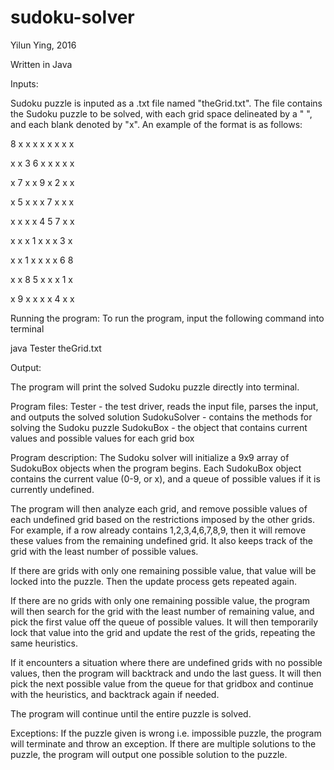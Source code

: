 # sudoku-solver

Yilun Ying, 2016

Written in Java

Inputs:

Sudoku puzzle is inputed as a .txt file named "theGrid.txt". The file contains the Sudoku puzzle to be solved, with each grid space delineated by a " ", and each blank denoted by "x". An example of the format is as follows:

8 x x x x x x x x

x x 3 6 x x x x x

x 7 x x 9 x 2 x x

x 5 x x x 7 x x x

x x x x 4 5 7 x x

x x x 1 x x x 3 x

x x 1 x x x x 6 8

x x 8 5 x x x 1 x

x 9 x x x x 4 x x


Running the program:
To run the program, input the following command into terminal

java Tester theGrid.txt

Output:

The program will print the solved Sudoku puzzle directly into terminal.

Program files:
Tester - the test driver, reads the input file, parses the input, and outputs the solved solution
SudokuSolver - contains the methods for solving the Sudoku puzzle
SudokuBox - the object that contains current values and possible values for each grid box

Program description:
The Sudoku solver will initialize a 9x9 array of SudokuBox objects when the program begins. Each SudokuBox object contains the current value (0-9, or x), and a queue of possible values if it is currently undefined.

The program will then analyze each grid, and remove possible values of each undefined grid based on the restrictions imposed by the other grids. For example, if a row already contains 1,2,3,4,6,7,8,9, then it will remove these values from the remaining undefined grid. It also keeps track of the grid with the least number of possible values.

If there are grids with only one remaining possible value, that value will be locked into the puzzle. Then the update process gets repeated again.

If there are no grids with only one remaining possible value, the program will then search for the grid with the least number of remaining value, and pick the first value off the queue of possible values. It will then temporarily lock that value into the grid and update the rest of the grids, repeating the same heuristics. 

If it encounters a situation where there are undefined grids with no possible values, then the program will backtrack and undo the last guess. It will then pick the next possible value from the queue for that gridbox and continue with the heuristics, and backtrack again if needed.

The program will continue until the entire puzzle is solved.

Exceptions:
If the puzzle given is wrong i.e. impossible puzzle, the program will terminate and throw an exception. If there are multiple solutions to the puzzle, the program will output one possible solution to the puzzle.


